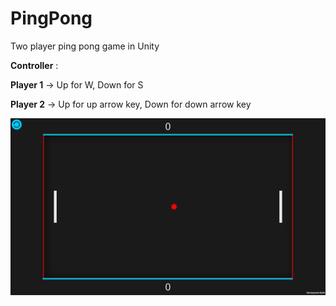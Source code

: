 # PingPong
Two player ping pong game in Unity

**Controller** : 

**Player 1** -> Up for W, Down for S

**Player 2** -> Up for up arrow key, Down for down arrow key

![](Screenshot.png)
